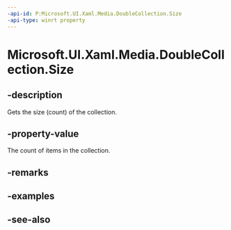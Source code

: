 ```yaml
---
-api-id: P:Microsoft.UI.Xaml.Media.DoubleCollection.Size
-api-type: winrt property
---
```


<!-- Property syntax
public uint Size { get; }
-->

# Microsoft.UI.Xaml.Media.DoubleCollection.Size

## -description
Gets the size (count) of the collection.

## -property-value
The count of items in the collection.

## -remarks

## -examples

## -see-also
